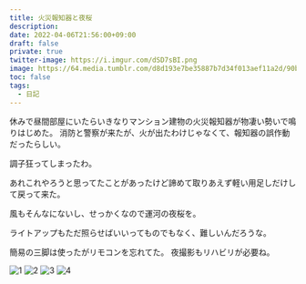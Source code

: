 ```yaml
---
title: 火災報知器と夜桜
description: 
date: 2022-04-06T21:56:00+09:00
draft: false
private: true
twitter-image: https://i.imgur.com/dSD7sBI.png
image: https://64.media.tumblr.com/d8d193e7be35887b7d34f013aef11a2d/90b3465aae26e5d0-81/s400x600/da40af2f742fdb01a4952a1a7b872afe55025621.pnj
toc: false
tags:
  - 日記
---
```


休みで昼間部屋にいたらいきなりマンション建物の火災報知器が物凄い勢いで鳴りはじめた。
消防と警察が来たが、火が出たわけじゃなくて、報知器の誤作動だったらしい。

調子狂ってしまったわ。

あれこれやろうと思ってたことがあったけど諦めて取りあえず軽い用足しだけして戻って来た。

風もそんなにないし、せっかくなので運河の夜桜を。

ライトアップもただ照らせばいいってものでもなく、難しいんだろうな。

簡易の三脚は使ったがリモコンを忘れてた。
夜撮影もリハビリが必要ね。

![1](https://64.media.tumblr.com/4aaf1bc4f44d0a8802f6f9e919bdfd90/90b3465aae26e5d0-14/s2048x3072/3564335996e75ab9d1918b4c73755f7363b6dfd6.pnj)
![2](https://64.media.tumblr.com/d8d193e7be35887b7d34f013aef11a2d/90b3465aae26e5d0-81/s2048x3072/53eaa509a9a7f6565bd61e0c3ff426a8b935aca4.pnj)
![3](https://64.media.tumblr.com/650f3a4646d6bae5fdc03861a4676787/90b3465aae26e5d0-c8/s2048x3072/b20b1537758b5e494a24f170958b74864ff92d8d.pnj)
![4](https://64.media.tumblr.com/701a63458ad77fc7a644993059fe8d42/90b3465aae26e5d0-bd/s2048x3072/f91a250fcad9c21bb6bdc5947ec50dbd4e8ed38e.pnj)

